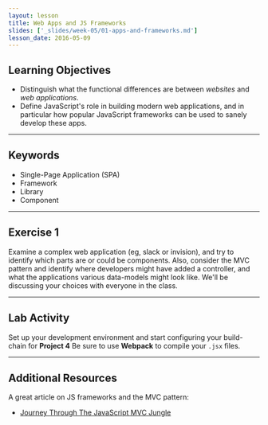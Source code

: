 ```yaml
---
layout: lesson
title: Web Apps and JS Frameworks
slides: ['_slides/week-05/01-apps-and-frameworks.md']
lesson_date: 2016-05-09
---
```


## Learning Objectives

- Distinguish what the functional differences are between *websites* and *web applications*.
- Define JavaScript's role in building modern web applications, and in particular how popular JavaScript frameworks can be used to sanely develop these apps.

---

## Keywords

- Single-Page Application (SPA)
- Framework
- Library
- Component

---

## Exercise 1

Examine a complex web application (eg, slack or invision), and try to identify which parts are or could be components.
Also, consider the MVC pattern and identify where developers might have added a controller, and what the applications various data-models might look like.
We'll be discussing your choices with everyone in the class.

---

## Lab Activity

Set up your development environment and start configuring your build-chain for **Project 4**
Be sure to use **Webpack** to compile your `.jsx` files.

---


## Additional Resources

A great article on JS frameworks and the MVC pattern:

- [Journey Through The JavaScript MVC Jungle](http://www.smashingmagazine.com/2012/07/journey-through-the-javascript-mvc-jungle/)
